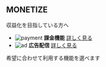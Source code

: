 ## MONETIZE
収益化を目指している方へ

- ![payment](../../../img/page/ChannelRequest/monetize_payment.png)
  **課金機能**
  <a target="_blank" href="">詳しく見る</a>
- ![ad](../../../img/page/ChannelRequest/monetize_ad.png)
  **広告配信**
  <a target="_blank" href="">詳しく見る</a>

希望に合わせて利用する機能を選べます
